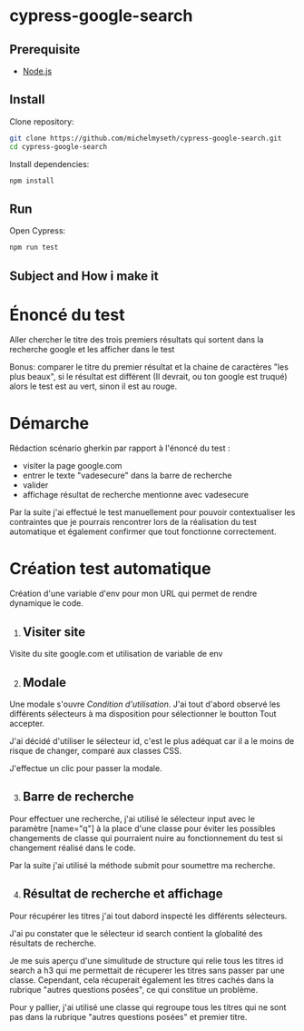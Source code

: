 # cypress-google-search

## Prerequisite

-   [Node.js](https://nodejs.org/)

## Install

Clone repository:

```sh
git clone https://github.com/michelmyseth/cypress-google-search.git
cd cypress-google-search
```

Install dependencies:

```sh
npm install
```

## Run

Open Cypress:

```sh
npm run test
```

## Subject and How i make it

# Énoncé du test

Aller chercher le titre des trois premiers résultats qui sortent dans la recherche google et les afficher dans le test

Bonus: comparer le titre du premier résultat et la chaine de caractères "les plus beaux", si le résultat est différent (Il devrait, ou ton google est truqué) alors le test est au vert, sinon il est au rouge.

# Démarche

Rédaction scénario gherkin par rapport à l'énoncé du test :

-   visiter la page google.com
-   entrer le texte "vadesecure" dans la barre de recherche
-   valider
-   affichage résultat de recherche mentionne avec vadesecure

Par la suite j'ai effectué le test manuellement pour pouvoir contextualiser les contraintes que je pourrais rencontrer lors de la réalisation du test automatique et également confirmer que tout fonctionne correctement.

# Création test automatique

Création d'une variable d'env pour mon URL qui permet de rendre dynamique le code.

1. ## Visiter site

Visite du site google.com et utilisation de variable de env

2. ## Modale

Une modale s'ouvre _Condition d'utilisation_. J'ai tout d'abord observé les différents sélecteurs à ma disposition pour sélectionner le boutton Tout accepter.

J'ai décidé d'utiliser le sélecteur id, c'est le plus adéquat car il a le moins de risque de changer, comparé aux classes CSS.

J'effectue un clic pour passer la modale.

3. ## Barre de recherche

Pour effectuer une recherche, j'ai utilisé le sélecteur input avec le paramètre [name="q"] à la place d'une classe pour éviter les possibles changements de classe qui pourraient nuire au fonctionnement du test si changement réalisé dans le code.

Par la suite j'ai utilisé la méthode submit pour soumettre ma recherche.

4. ## Résultat de recherche et affichage

Pour récupérer les titres j'ai tout dabord inspecté les différents sélecteurs.

J'ai pu constater que le sélecteur id search contient la globalité des résultats de recherche.

Je me suis aperçu d'une simulitude de structure qui relie tous les titres id search a h3 qui me permettait de récuperer les titres sans passer par une classe.
Cependant, cela récuperait également les titres cachés dans la rubrique "autres questions posées", ce qui constitue un problème.

Pour y pallier, j'ai utilisé une classe qui regroupe tous les titres qui ne sont pas dans la rubrique "autres questions posées" et premier titre.
